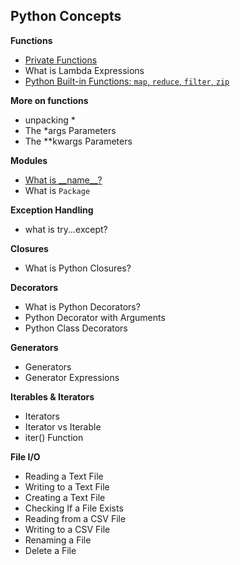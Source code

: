 ## Python Concepts

**Functions**
- [Private Functions](./Private%20Functions.md)
- What is Lambda Expressions
- [Python Built-in Functions: `map`, `reduce`, `filter`, `zip`](./Build-in%20Functions.md)

**More on functions**
- unpacking *
- The *args Parameters
- The **kwargs Parameters

**Modules**
- [What is \_\_name\_\_?](./__name__.md)
- What is `Package`

**Exception Handling**
- what is try...except?

**Closures**
- What is Python Closures?

**Decorators**
- What is Python Decorators?
- Python Decorator with Arguments
- Python Class Decorators

**Generators**
- Generators
- Generator Expressions

**Iterables & Iterators**
- Iterators
- Iterator vs Iterable
- iter() Function

**File I/O**
- Reading a Text File
- Writing to a Text File
- Creating a Text File
- Checking If a File Exists
- Reading from a CSV File
- Writing to a CSV File
- Renaming a File
- Delete a File


